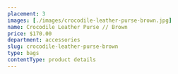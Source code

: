 ```yaml
---
placement: 3
images: [./images/crocodile-leather-purse-brown.jpg]
name: Crocodile Leather Purse // Brown
price: $170.00
department: accessories
slug: crocodile-leather-purse-brown
type: bags
contentType: product details
---
```

